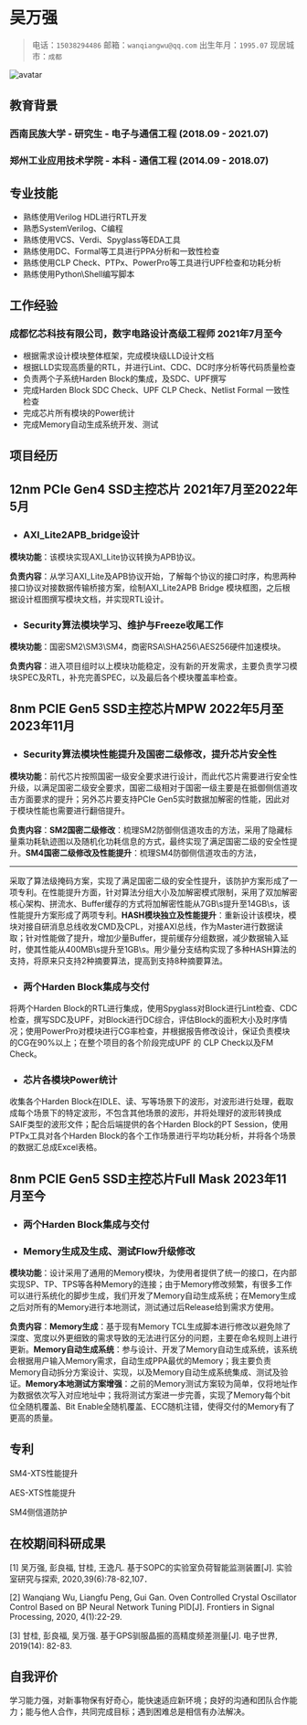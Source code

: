 # 吴万强

> 电话：`15038294486`       邮箱：`wanqiangwu@qq.com`      出生年月：`1995.07`        现居城市：`成都`
>
> 

<img src="D:\Wtsiang\workfile\头像.png" alt="avatar">

## 教育背景

### 西南民族大学 - 研究生 - 电子与通信工程   (2018.09 - 2021.07)

### 郑州工业应用技术学院 - 本科 - 通信工程   (2014.09 - 2018.07)

## 专业技能

- 熟练使用Verilog HDL进行RTL开发
- 熟悉SystemVerilog、C编程
- 熟练使用VCS、Verdi、Spyglass等EDA工具
- 熟练使用DC、Formal等工具进行PPA分析和一致性检查
- 熟练使用CLP Check、PTPx、PowerPro等工具进行UPF检查和功耗分析
- 熟练使用Python\Shell编写脚本

## 工作经验

### 成都忆芯科技有限公司，数字电路设计高级工程师							     					 2021年7月至今

- 根据需求设计模块整体框架，完成模块级LLD设计文档
- 根据LLD实现高质量的RTL，并进行Lint、CDC、DC时序分析等代码质量检查
- 负责两个子系统Harden Block的集成，及SDC、UPF撰写
- 完成Harden Block SDC Check、UPF CLP Check、Netlist Formal 一致性检查
- 完成芯片所有模块的Power统计
- 完成Memory自动生成系统开发、测试

## 项目经历

## 12nm PCIe Gen4 SSD主控芯片     									    2021年7月至2022年5月

- ### AXI_Lite2APB_bridge设计

**模块功能**：该模块实现AXI_Lite协议转换为APB协议。

**负责内容**：从学习AXI_Lite及APB协议开始，了解每个协议的接口时序，构思两种接口协议对接数据传输桥接方案，绘制AXI_Lite2APB Bridge 模块框图，之后根据设计框图撰写模块文档，并实现RTL设计。

- ### Security算法模块学习、维护与Freeze收尾工作

**模块功能**：国密SM2\SM3\SM4，商密RSA\SHA256\AES256硬件加速模块。

**负责内容**：进入项目组时以上模块功能稳定，没有新的开发需求，主要负责学习模块SPEC及RTL，补充完善SPEC，以及最后各个模块覆盖率检查。

## 8nm PCIE Gen5 SSD主控芯片MPW 				    			         2022年5月至2023年11月

- ### Security算法模块性能提升及国密二级修改，提升芯片安全性

**模块功能**：前代芯片按照国密一级安全要求进行设计，而此代芯片需要进行安全性升级，以满足国密二级安全要求，国密二级相对于国密一级主要是在抵御侧信道攻击方面要求的提升；另外芯片要支持PCIe Gen5实时数据加解密的性能，因此对于模块性能也需要进行翻倍提升。

**负责内容**：**SM2国密二级修改**：梳理SM2防御侧信道攻击的方法，采用了隐藏标量乘功耗轨迹图以及随机化功耗信息的方式，最终实现了满足国密二级的安全性提升。**SM4国密二级修改及性能提升**：梳理SM4防御侧信道攻击的方法，

----

采取了算法级掩码方案，实现了满足国密二级的安全性提升，该防护方案形成了一项专利。在性能提升方面，针对算法分组大小及加解密模式限制，采用了双加解密核心架构、拼流水、Buffer缓存的方式将加解密性能从7GB\s提升至14GB\s，该性能提升方案形成了两项专利。**HASH模块独立及性能提升**：重新设计该模块，模块对接自研消息总线收发CMD及CPL，对接AXI总线，作为Master进行数据读取；针对性能做了提升，增加少量Buffer，提前缓存分组数据，减少数据输入延时，使其性能从400MB\s提升至1GB\s。用少量分支结构实现了多种HASH算法的支持，将原来只支持2种摘要算法，提高到支持8种摘要算法。

- ### 两个Harden Block集成与交付

将两个Harden Block的RTL进行集成，使用Spyglass对Block进行Lint检查、CDC检查，撰写SDC及UPF，对Block进行DC综合，评估Block的面积大小及时序情况；使用PowerPro对模块进行CG率检查，并根据报告修改设计，保证负责模块的CG在90%以上；在整个项目的各个阶段完成UPF 的 CLP Check以及FM Check。

- ### 芯片各模块Power统计

收集各个Harden Block在IDLE、读、写等场景下的波形，对波形进行处理，截取成每个场景下的特定波形，不包含其他场景的波形，并将处理好的波形转换成SAIF类型的波形文件；配合后端提供的各个Harden Block的PT Session，使用PTPx工具对各个Harden Block的各个工作场景进行平均功耗分析，并将各个场景的数据汇总成Excel表格。

## 8nm PCIE Gen5 SSD主控芯片Full Mask     									 2023年11月至今 

- ### 两个Harden Block集成与交付

- ### Memory生成及生成、测试Flow升级修改

**模块功能**：设计采用了通用的Memory模块，为使用者提供了统一的接口，在内部实现SP、TP、TPS等各种Memory的连接；由于Memory修改频繁，有很多工作可以进行系统化的脚步生成，我们开发了Memory自动生成系统；在Memory生成之后对所有的Memory进行本地测试，测试通过后Release给到需求方使用。

**负责内容**：**Memory生成**：基于现有Memory TCL生成脚本进行修改以避免除了深度、宽度以外更细致的需求导致的无法进行区分的问题，主要在命名规则上进行更新。**Memory自动生成系统**：参与设计、开发了Memory自动生成系统，该系统会根据用户输入Memory需求，自动生成PPA最优的Memory；我主要负责Memory自动拆分方案设计、实现，以及Memory自动生成系统集成、测试及验证。**Memory本地测试方案增强**：之前的Memory测试方案较为简单，仅将地址作为数据依次写入对应地址中；我将测试方案进一步完善，实现了Memory每个bit位全随机覆盖、Bit Enable全随机覆盖、ECC随机注错，使得交付的Memory有了更高的质量。

## 专利

SM4-XTS性能提升

AES-XTS性能提升

SM4侧信道防护

## 在校期间科研成果

[1] 吴万强, 彭良福, 甘桂, 王逸凡. 基于SOPC的实验室负荷智能监测装置[J]. 实验室研究与探索, 2020,39(6):78-82,107．

[2] Wanqiang Wu, Liangfu Peng, Gui Gan. Oven Controlled Crystal Oscillator Control Based on BP Neural Network Tuning PID[J]. Frontiers in Signal Processing, 2020, 4(1):22-29.

[3] 甘桂, 彭良福, 吴万强. 基于GPS驯服晶振的高精度频差测量[J]. 电子世界, 2019(14): 82-83.

## 自我评价

学习能力强，对新事物保有好奇心，能快速适应新环境；良好的沟通和团队合作能力；能与他人合作，共同完成目标；遇到困难总是相信有办法解决。
